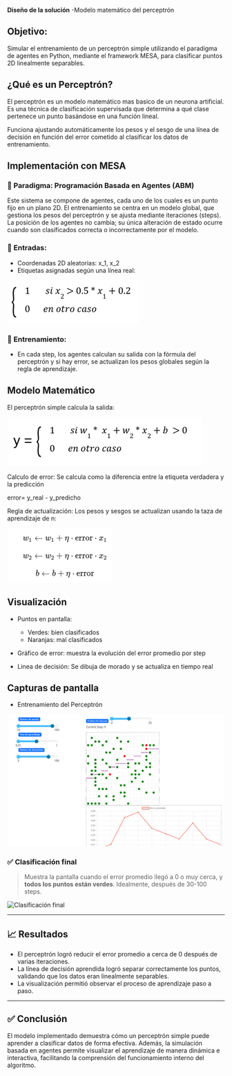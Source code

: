 **Diseño de la solución**
 -Modelo matemático del perceptrón 

## Objetivo:  
Simular el entrenamiento de un perceptrón simple utilizando el paradigma de agentes en Python, mediante el framework MESA, para clasificar puntos 2D linealmente separables.



##  ¿Qué es un Perceptrón?

El perceptrón es un modelo matemático mas basico de un neurona artificial. Es una técnica de clasificación supervisada que determina a qué clase pertenece un punto basándose en una función lineal.

Funciona ajustando automáticamente los pesos y el sesgo de una línea de decisión en función del error cometido al clasificar los datos de entrenamiento.



## Implementación con MESA

### 🔸 Paradigma: Programación Basada en Agentes (ABM)

Este sistema se compone de agentes, cada uno de los cuales es un punto fijo en un plano 2D. El entrenamiento se centra en un modelo global, que gestiona los pesos del perceptrón y se ajusta mediante iteraciones (steps). La posición de los agentes no cambia; su única alteración de estado ocurre cuando son clasificados correcta o incorrectamente por el modelo.

### 🔸 Entradas:

- Coordenadas 2D aleatorias: x_1, x_2 
- Etiquetas asignadas según una línea real:
  
![Diagrama c1](../Imagenes/c1.png)


### 🔸 Entrenamiento:

- En cada step, los agentes calculan su salida con la fórmula del perceptrón y si hay error, se actualizan los pesos globales según la regla de aprendizaje.



##  Modelo Matemático

El perceptrón simple calcula la salida:

![Diagrama c1](../Imagenes/c2.png)

Calculo de error: 
Se calcula como la diferencia entre la etiqueta verdadera y la predicción 

 error= y_real - y_predicho

Regla de actualización: Los pesos y sesgos se actualizan usando la taza de aprendizaje de n:


![Diagrama c1](../Imagenes/c3.png)


## Visualización

* Puntos en pantalla:

  * Verdes: bien clasificados
  * Naranjas: mal clasificados
    
* Gráfico de error: muestra la evolución del error promedio por step
* Linea de decisión: Se dibuja de morado y se actualiza en tiempo real 
  

##  Capturas de pantalla

- Entrenamiento del Perceptrón
  
![Diagrama c1](../Imagenes/c4.png)




### ✅ Clasificación final

> Muestra la pantalla cuando el error promedio llegó a 0 o muy cerca, y **todos los puntos están verdes**. Idealmente, después de 30-100 steps.

![Clasificación final](capturas/final.png)

---

## 📈 Resultados

* El perceptrón logró reducir el error promedio a cerca de 0 después de varias iteraciones.
* La línea de decisión aprendida logró separar correctamente los puntos, validando que los datos eran linealmente separables.
* La visualización permitió observar el proceso de aprendizaje paso a paso.

---

## ✅ Conclusión

El modelo implementado demuestra cómo un perceptrón simple puede aprender a clasificar datos de forma efectiva. Además, la simulación basada en agentes permite visualizar el aprendizaje de manera dinámica e interactiva, facilitando la comprensión del funcionamiento interno del algoritmo.
